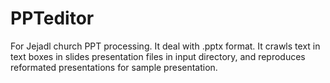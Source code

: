 # PPTeditor

For Jejadl church PPT processing.
It deal with .pptx format.
It crawls text in text boxes in slides presentation files in input directory, and reproduces reformated presentations for sample presentation.
